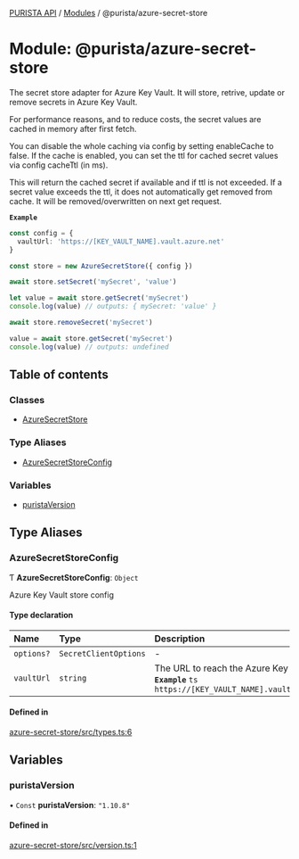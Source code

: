 [PURISTA API](../README.md) / [Modules](../modules.md) / @purista/azure-secret-store

# Module: @purista/azure-secret-store

The secret store adapter for Azure Key Vault.
It will store, retrive, update or remove secrets in Azure Key Vault.

For performance reasons, and to reduce costs, the secret values are cached in memory after first fetch.

You can disable the whole caching via config by setting enableCache to false.
If the cache is enabled, you can set the ttl for cached secret values via config cacheTtl (in ms).

This will return the cached secret if available and if ttl is not exceeded.
If a secret value exceeds the ttl, it does not automatically get removed from cache.
It will be removed/overwritten on next get request.

**`Example`**

```typescript
const config = {
  vaultUrl: 'https://[KEY_VAULT_NAME].vault.azure.net'
}

const store = new AzureSecretStore({ config })

await store.setSecret('mySecret', 'value')

let value = await store.getSecret('mySecret')
console.log(value) // outputs: { mySecret: 'value' }

await store.removeSecret('mySecret')

value = await store.getSecret('mySecret')
console.log(value) // outputs: undefined

```

## Table of contents

### Classes

- [AzureSecretStore](../classes/purista_azure_secret_store.AzureSecretStore.md)

### Type Aliases

- [AzureSecretStoreConfig](purista_azure_secret_store.md#azuresecretstoreconfig)

### Variables

- [puristaVersion](purista_azure_secret_store.md#puristaversion)

## Type Aliases

### AzureSecretStoreConfig

Ƭ **AzureSecretStoreConfig**: `Object`

Azure Key Vault store config

#### Type declaration

| Name | Type | Description |
| :------ | :------ | :------ |
| `options?` | `SecretClientOptions` | - |
| `vaultUrl` | `string` | The URL to reach the Azure Key Vault **`Example`** ```ts https://[KEY_VAULT_NAME].vault.azure.net ``` |

#### Defined in

[azure-secret-store/src/types.ts:6](https://github.com/sebastianwessel/purista/blob/master/packages/azure-secret-store/src/types.ts#L6)

## Variables

### puristaVersion

• `Const` **puristaVersion**: ``"1.10.8"``

#### Defined in

[azure-secret-store/src/version.ts:1](https://github.com/sebastianwessel/purista/blob/master/packages/azure-secret-store/src/version.ts#L1)
